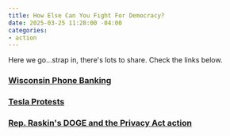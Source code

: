```yaml
---
title: How Else Can You Fight For Democracy?
date: 2025-03-25 11:28:00 -04:00
categories:
- action
---
```


Here we go...strap in, there's lots to share.  Check the links below.

### [Wisconsin Phone Banking](https://www.mobilize.us/swingbluealliance/event/751041/)

### [Tesla Protests](https://actionnetwork.org/events/teslatakedown-global-day-of-action)

### [Rep. Raskin's DOGE and the Privacy Act action](https://jamieraskin.com/doge-privacy-act-requests/)